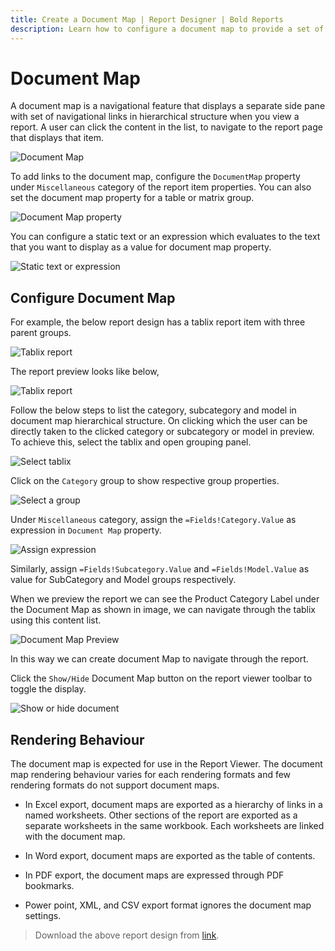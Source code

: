 ```yaml
---
title: Create a Document Map | Report Designer | Bold Reports
description: Learn how to configure a document map to provide a set of navigational links to report items in a rendered report with Bold Report Designer
---
```


# Document Map

A document map is a navigational feature that displays a separate side pane with set of navigational links in hierarchical structure when you view a report. A user can click the content in the list, to navigate to the report page that displays that item.

![Document Map](/static/assets/on-premise/images/report-designer/compose-report/document-map/preview.png)

To add links to the document map, configure the `DocumentMap` property under `Miscellaneous` category of the report item properties. You can also set the document map property for a table or matrix group.

![Document Map property](/static/assets/on-premise/images/report-designer/compose-report/document-map/document-map.png '#width=350px')

You can configure a static text or an expression which evaluates to the text that you want to display as a value for document map property.

![Static text or expression](/static/assets/on-premise/images/report-designer/compose-report/document-map/expression.png '#width=350px')

## Configure Document Map

For example, the below report design has a tablix report item with three parent groups.

![Tablix report](/static/assets/on-premise/images/report-designer/compose-report/document-map/sample-design.png '#width=400px')

The report preview looks like below,

![Tablix report](/static/assets/on-premise/images/report-designer/compose-report/document-map/report-preview.png '#width=400px')

Follow the below steps to list the category, subcategory and model in document map hierarchical structure. On clicking which the user can be directly taken to the clicked category or subcategory or model in preview. To achieve this, select the tablix and open grouping panel.

![Select tablix](/static/assets/on-premise/images/report-designer/compose-report/document-map/select-tablix.png '#width=400px')

Click on the `Category` group to show respective group properties.

![Select a group](/static/assets/on-premise/images/report-designer/compose-report/document-map/select-group.png)

Under `Miscellaneous` category, assign the `=Fields!Category.Value` as expression in `Document Map` property.

![Assign expression](/static/assets/on-premise/images/report-designer/compose-report/document-map/assign-expression.png '#width=350px')

Similarly, assign `=Fields!Subcategory.Value` and `=Fields!Model.Value` as value for SubCategory and Model groups respectively.

When we preview the report we can see the Product Category Label under the Document Map as shown in image, we can navigate through the tablix using this content list.

![Document Map Preview](/static/assets/on-premise/images/report-designer/compose-report/document-map/document-map-preview.png)

In this way we can create document Map to navigate through the report.

Click the `Show/Hide` Document Map button on the report viewer toolbar to toggle the display.

![Show or hide document](/static/assets/on-premise/images/report-designer/compose-report/document-map/toggle-document-map.png '#width=400px')

## Rendering Behaviour

The document map is expected for use in the Report Viewer. The document map rendering behaviour varies for each rendering formats and few rendering formats do not support document maps.

* In Excel export, document maps are exported as a hierarchy of links in a named worksheets. Other sections of the report are exported as a separate worksheets in the same workbook. Each worksheets are linked with the document map.

* In Word export, document maps are exported as the table of contents.

* In PDF export, the document maps are expressed through PDF bookmarks.

* Power point, XML, and CSV export format ignores the document map settings.

> Download the above report design from [link](https://github.com/boldreports/resources/tree/master/docs/report-designer/compose-report/document-map.rdl).